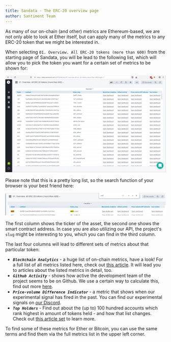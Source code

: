 ```yaml
---
title: Sandata - The ERC-20 overview page
author: Santiment Team
---
```


As many of our on-chain (and other) metrics are Ethereum-based, we are
not only able to look at Ether itself, but can apply many of the metrics
to any ERC-20 token that we might be interested in.

When selecting `01. Overview. All ERC-20 tokens (more than 600)` from
the starting page of Sandata, you will be lead to the following list,
which will allow you to pick the token you want for a certain set of
metrics to be shown for:

![](04_sangraphs_erc20_overview.png)

Please note that this is a pretty long list, so the search function of
your browser is your best friend here:

![](05_sangraphs_erc20_overview_search.png)

The first column shows the ticker of the asset, the second one shows the
smart contract address. In case you are also utilizing our API, the
project's `slug` might be interesting to you, which you can find in
the third column.

The last four columns will lead to different sets of metrics about that
particular token:

-   ***`Blockchain Analytics`*** - a huge list of on-chain metrics,
    have a look! For a full list of all metrics listed here, check out
    [this
    article](/sandata/about/the-on-chain-metrics-overview-page).
    It will lead you to articles about the listed metrics in detail,
    too.
-   ***`Github Activity`*** - shows how active the development team of
    the project seems to be on Github. We use a certain way to calculate
    this, find out more
    [here](/sandata/metrics/developer-activity).
-   ***`Price-volume Difference Indicator`*** - a metric that shows
    when our experimental signal has fired in the past. You can find our
    experimental signals on [our
    Discord](https://santiment.net/discord).
-   ***`Top Holders`***  - Find out about the (up to) 100 hundred
    accounts which rank highest in amount of tokens held - and how that
    list changes. Check out [this article
    set](/sandata/metrics/top-holders)
    to learn more.

To find some of these metrics for Ether or Bitcoin, you can use the same
terms and find them via the full metrics list in the upper left corner.
